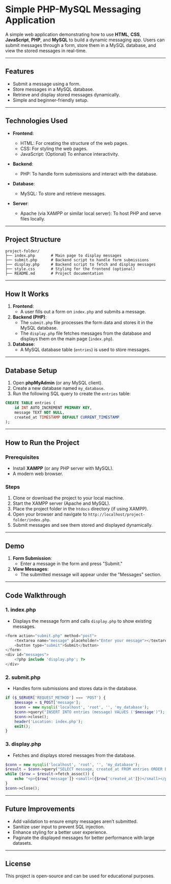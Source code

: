 # **Simple PHP-MySQL Messaging Application**

A simple web application demonstrating how to use **HTML**, **CSS**, **JavaScript**, **PHP**, and **MySQL** to build a dynamic messaging app. Users can submit messages through a form, store them in a MySQL database, and view the stored messages in real-time.

---

## **Features**
- Submit a message using a form.
- Store messages in a MySQL database.
- Retrieve and display stored messages dynamically.
- Simple and beginner-friendly setup.

---

## **Technologies Used**
- **Frontend**:
  - HTML: For creating the structure of the web pages.
  - CSS: For styling the web pages.
  - JavaScript: (Optional) To enhance interactivity.

- **Backend**:
  - PHP: To handle form submissions and interact with the database.

- **Database**:
  - MySQL: To store and retrieve messages.

- **Server**:
  - Apache (via XAMPP or similar local server): To host PHP and serve files locally.

---

## **Project Structure**

```
project-folder/
├── index.php       # Main page to display messages
├── submit.php      # Backend script to handle form submissions
├── display.php     # Backend script to fetch and display messages
├── style.css       # Styling for the frontend (optional)
├── README.md       # Project documentation
```

---

## **How It Works**
1. **Frontend**:
   - A user fills out a form on `index.php` and submits a message.
2. **Backend (PHP)**:
   - The `submit.php` file processes the form data and stores it in the MySQL database.
   - The `display.php` file fetches messages from the database and displays them on the main page (`index.php`).
3. **Database**:
   - A MySQL database table (`entries`) is used to store messages.

---

## **Database Setup**

1. Open **phpMyAdmin** (or any MySQL client).
2. Create a new database named `my_database`.
3. Run the following SQL query to create the `entries` table:

```sql
CREATE TABLE entries (
    id INT AUTO_INCREMENT PRIMARY KEY,
    message TEXT NOT NULL,
    created_at TIMESTAMP DEFAULT CURRENT_TIMESTAMP
);
```

---

## **How to Run the Project**

### **Prerequisites**
- Install **XAMPP** (or any PHP server with MySQL).
- A modern web browser.

### **Steps**
1. Clone or download the project to your local machine.
2. Start the XAMPP server (Apache and MySQL).
3. Place the project folder in the `htdocs` directory (if using XAMPP).
4. Open your browser and navigate to `http://localhost/project-folder/index.php`.
5. Submit messages and see them stored and displayed dynamically.

---

## **Demo**

1. **Form Submission**: 
   - Enter a message in the form and press "Submit."
2. **View Messages**: 
   - The submitted message will appear under the "Messages" section.
   
---

## **Code Walkthrough**

### **1. index.php**
- Displays the message form and calls `display.php` to show existing messages.

```php
<form action="submit.php" method="post">
    <textarea name="message" placeholder="Enter your message"></textarea>
    <button type="submit">Submit</button>
</form>
<div id="messages">
    <?php include 'display.php'; ?>
</div>
```

### **2. submit.php**
- Handles form submissions and stores data in the database.

```php
if ($_SERVER['REQUEST_METHOD'] === 'POST') {
    $message = $_POST['message'];
    $conn = new mysqli('localhost', 'root', '', 'my_database');
    $conn->query("INSERT INTO entries (message) VALUES ('$message')");
    $conn->close();
    header('Location: index.php');
    exit();
}
```

### **3. display.php**
- Fetches and displays stored messages from the database.

```php
$conn = new mysqli('localhost', 'root', '', 'my_database');
$result = $conn->query("SELECT message, created_at FROM entries ORDER BY id DESC");
while ($row = $result->fetch_assoc()) {
    echo "<p>{$row['message']} <small>({$row['created_at']})</small></p>";
}
$conn->close();
```

---

## **Future Improvements**
- Add validation to ensure empty messages aren’t submitted.
- Sanitize user input to prevent SQL injection.
- Enhance styling for a better user experience.
- Paginate the displayed messages for better performance with large datasets.

---

## **License**
This project is open-source and can be used for educational purposes.
